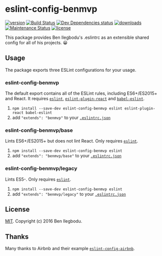 # eslint-config-benmvp

[![version](https://img.shields.io/npm/v/eslint-config-benmvp.svg?style=flat-square)](http://npm.im/eslint-config-benmvp)
[![Build Status](https://travis-ci.org/benmvp/eslint-config-benmvp.svg?branch=master)](https://travis-ci.org/benmvp/eslint-config-benmvp)
[![Dev Dependencies status](https://img.shields.io/david/dev/benmvp/eslint-config-benmvp.svg?style=flat-square)](https://david-dm.org/benmvp/eslint-config-benmvp#info=devDependencies)
[![downloads](https://img.shields.io/npm/dt/eslint-config-benmvp.svg?style=flat-square)](http://npm-stat.com/charts.html?package=eslint-config-benmvp&from=2016-03-27)
[![Maintenance Status](https://img.shields.io/badge/status-maintained-brightgreen.svg)](https://github.com/yannickcr/eslint-plugin-react/pulse)
[![license](https://img.shields.io/npm/l/eslint-config-benmvp.svg?style=flat-square)](http://spdx.org/licenses/MIT)

This package provides Ben Ilegbodu's .eslintrc as an extensible shared config for all of his projects. 😀

## Usage

The package exports three ESLint configurations for your usage.

### eslint-config-benmvp

The default export contains all of the ESLint rules, including ES6+/ES2015+
and React. It requires [`eslint`](https://github.com/eslint/eslint), [`eslint-plugin-react`](https://github.com/yannickcr/eslint-plugin-react) and [`babel-eslint`](https://github.com/babel/babel-eslint).

1. `npm install --save-dev eslint-config-benmvp eslint eslint-plugin-react babel-eslint`
2. add `"extends": "benmvp"` to your [`.eslintrc.json`](http://eslint.org/docs/user-guide/configuring#extending-configuration-files)

### eslint-config-benmvp/base

Lints ES6+/ES2015+ but does not lint React. Only requires [`eslint`](https://github.com/eslint/eslint).

1. `npm install --save-dev eslint-config-benmvp eslint`
2. add `"extends": "benmvp/base"` to your [`.eslintrc.json`](http://eslint.org/docs/user-guide/configuring#extending-configuration-files)

### eslint-config-benmvp/legacy

Lints ES5-. Only requires [`eslint`](https://github.com/eslint/eslint).

1. `npm install --save-dev eslint-config-benmvp eslint`
2. add `"extends": "benmvp/legacy"` to your [`.eslintrc.json`](http://eslint.org/docs/user-guide/configuring#extending-configuration-files)

## License

[MIT](LICENSE). Copyright (c) 2016 Ben Ilegbodu.

## Thanks

Many thanks to Airbnb and their example [`eslint-config-airbnb`](https://github.com/airbnb/javascript/tree/master/packages/eslint-config-airbnb).
